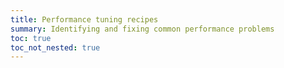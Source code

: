 ```yaml
---
title: Performance tuning recipes
summary: Identifying and fixing common performance problems
toc: true
toc_not_nested: true
---
```


